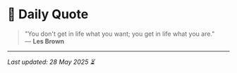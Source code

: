 # 📜 Daily Quote

> "You don't get in life what you want; you get in life what you are."  
> — **Les Brown**

---

_Last updated: 28 May 2025 ⏳_
